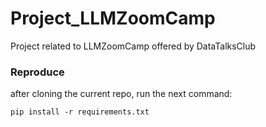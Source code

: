 # Project_LLMZoomCamp
Project related to LLMZoomCamp offered by DataTalksClub

### Reproduce

after cloning the current repo, run the next command:

```pip install -r requirements.txt```

